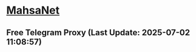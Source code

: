 
# [MahsaNet](https://t.me/mahsa_net)
## Free Telegram Proxy (Last Update: 2025-07-02 11:08:57)

    